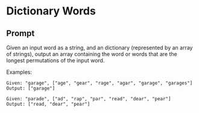# Dictionary Words
## Prompt
Given an input word as a string, and an dictionary (represented by an array of strings),
output an array containing the word or words that are the longest permutations of the input
word.

Examples:
```
Given: "garage", ["age", "gear", "rage", "agar", "garage", "garages"]
Output: ["garage"]

Given: "parade", ["ad", "rap", "par", "read", "dear", "pear"]
Output: ["read, "dear", "pear"]
```
